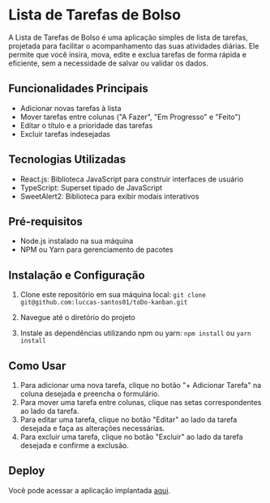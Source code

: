 # Lista de Tarefas de Bolso

A Lista de Tarefas de Bolso é uma aplicação simples de lista de tarefas, projetada para facilitar o acompanhamento das suas atividades diárias. Ele permite que você insira, mova, edite e exclua tarefas de forma rápida e eficiente, sem a necessidade de salvar ou validar os dados.

## Funcionalidades Principais

- Adicionar novas tarefas à lista
- Mover tarefas entre colunas ("A Fazer", "Em Progresso" e "Feito")
- Editar o título e a prioridade das tarefas
- Excluir tarefas indesejadas

## Tecnologias Utilizadas

- React.js: Biblioteca JavaScript para construir interfaces de usuário
- TypeScript: Superset tipado de JavaScript
- SweetAlert2: Biblioteca para exibir modais interativos

## Pré-requisitos

- Node.js instalado na sua máquina
- NPM ou Yarn para gerenciamento de pacotes

## Instalação e Configuração

1. Clone este repositório em sua máquina local: 
```git clone git@github.com:luccas-santos01/toDo-kanban.git```

2. Navegue até o diretório do projeto
3. Instale as dependências utilizando npm ou yarn: ```npm install``` ou ```yarn install```

## Como Usar

1. Para adicionar uma nova tarefa, clique no botão "+ Adicionar Tarefa" na coluna desejada e preencha o formulário.
2. Para mover uma tarefa entre colunas, clique nas setas correspondentes ao lado da tarefa.
3. Para editar uma tarefa, clique no botão "Editar" ao lado da tarefa desejada e faça as alterações necessárias.
4. Para excluir uma tarefa, clique no botão "Excluir" ao lado da tarefa desejada e confirme a exclusão.

## Deploy

Você pode acessar a aplicação implantada [aqui](https://luccas-santos01.github.io/toDo-kanban/).

